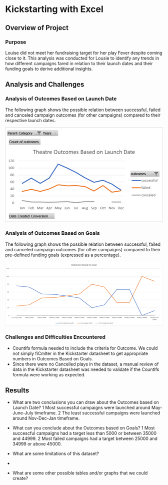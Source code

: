# Kickstarting with Excel

## Overview of Project

### Purpose
Louise did not meet her fundraising target for her play Fever despite coming close to it. This analysis was conducted for Lousie to identify any trends in how different campaigns fared in relation to their launch dates and their funding goals to derive additional insights.

## Analysis and Challenges

### Analysis of Outcomes Based on Launch Date

The following graph shows the possible relation between successful, failed and canceled campaign outcomes (for other campaigns) compared to their respective launch dates. 

![Theater_Outcomes_vs_Launch](https://github.com/SBaig01/kickstarter-analysis/blob/d21d898dbb1c6fb7a306d32a55cf2026d6462d61/Theater_Outcomes_vs_Launch.png)

### Analysis of Outcomes Based on Goals

The following graph shows the possible relation between successful, failed and canceled campaign outcomes (for other campaigns) compared to their pre-defined funding goals (expressed as a percentage).

![Outcomes_vs_Goals](https://github.com/SBaig01/kickstarter-analysis/blob/e36710ca997fda482d7675e6e94ffcc172b62b2e/Outcomes_vs_Goals.png)

### Challenges and Difficulties Encountered
* CountIfs formula needed to include the criteria for Outcome. We could not simply fiCmlter in the Kickstarter datasheet to get appropriate numbers in Outcomes Based on Goals.
* Since there were no Cancelled plays in the dataset, a manual review of data in the Kickstarter datasheet was needed to validate if the CountIfs formula were working as expected.

## Results

- What are two conclusions you can draw about the Outcomes based on Launch Date?
1 Most successful campaigns were launched around May-June-July timeframe.
2 The least successful campaigns were launched around Nov-Dec-Jan timeframe.

- What can you conclude about the Outcomes based on Goals?
1 Most succescful campaigns had a target less than 5000 or between 35000 and 44999.
2 Most failed campaigns had a target between 25000 and 34999 or above 45000.

- What are some limitations of this dataset?
- 

- What are some other possible tables and/or graphs that we could create?

